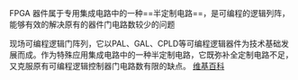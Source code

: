 FPGA 器件属于专用集成电路中的一种==半定制电路==，是可编程的逻辑列阵，能够有效的解决原有的器件门电路数较少的问题

现场可编程逻辑门阵列，它以PAL、GAL、CPLD等可编程逻辑器件为技术基础发展而成。作为特殊应用集成电路中的一种半定制电路，它既弥补全定制电路不足，又克服原有可编程逻辑控制器门电路数有限的缺点。 [维基百科](https://zh.wikipedia.org/zh-cn/%E7%8E%B0%E5%9C%BA%E5%8F%AF%E7%BC%96%E7%A8%8B%E9%80%BB%E8%BE%91%E9%97%A8%E9%98%B5%E5%88%97)